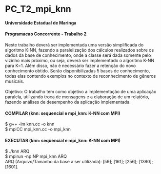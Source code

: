 # PC_T2_mpi_knn
#### Universidade Estadual de Maringa <br />
#### Programacao Concorrente - Trabalho 2<br />
Neste trabalho deverá ser implementada uma versão simplificada do algoritmo K-NN, fazendo a paralelização dos cálculos realizados sobre os dados da base de conhecimento, onde a classe será dada somente pelo vizinho mais próximo, ou seja, deverá ser implementado o algoritmo K-NN para K=1. Além disso, não é necessário fazer a retenção do novo conhecimento obtido. Serão disponibilizadas 5 bases de conhecimento, todas elas contendo exemplos no contexto de reconhecimento de gêneros musicais. <br />
<br />
Objetivo:
O trabalho tem como objetivo a implementação de uma aplicação paralela, utilizando
troca de mensagens e a elaboração de um relatório, fazendo análises de desempenho da aplicação
implementada.<br />
#### COMPILAR (knn: sequencial e mpi_knn: K-NN com MPI)<br />
$ g++ -lm knn.cc -o knn <br />
$ mpiCC mpi_knn.cc -o mpi_knn <br />
#### EXECUTAR (knn: sequencial e mpi_knn: K-NN com MPI)<br />
$ ./knn ARQ <br />
$ mpirun -np NP mpi_knn ARQ<br />
ARQ (Arquivo/Tamanho da base a ser utilizada): [59]; [161]; [256]; [1380]; [1601].<br />
